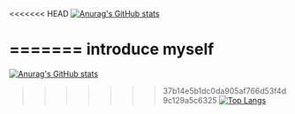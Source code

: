 <<<<<<< HEAD
[![Anurag's GitHub stats](https://github-readme-stats.vercel.app/api?username=cats0713&theme=apprentice_icon=true)](https://github.com/anuraghazra/github-readme-stats)
 
=======
introduce myself
=================
   

[![Anurag's GitHub stats](https://github-readme-stats.vercel.app/api?username=cats0713&theme=apprentice_icons=true&icon_color=#ffffff)](https://github.com/anuraghazra/github-readme-stats)
   
>>>>>>> 37b14e5b1dc0da905af766d53f4d9c129a5c6325
[![Top Langs](https://github-readme-stats.vercel.app/api/top-langs/?username=cats0713&layout=compact&theme=dark)](https://github.com/anuraghazra/github-readme-stats)

